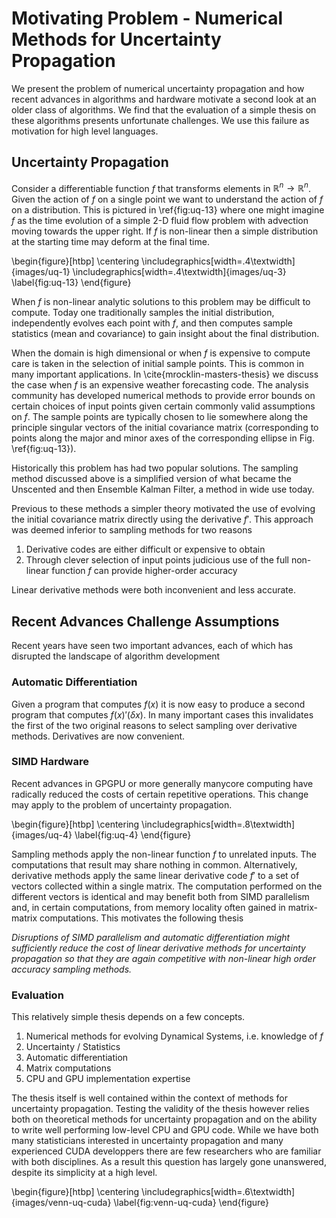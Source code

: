 Motivating Problem - Numerical Methods for Uncertainty Propagation
==================================================================

We present the problem of numerical uncertainty propagation and how recent advances in algorithms and hardware motivate a second look at an older class of algorithms.  We find that the evaluation of a simple thesis on these algorithms presents unfortunate challenges.  We use this failure as motivation for high level languages.


Uncertainty Propagation
-----------------------

Consider a differentiable function $f$ that transforms elements in $\mathbb{R}^n \rightarrow \mathbb{R}^n$.  Given the action of $f$ on a single point we want to understand the action of $f$ on a distribution.  This is pictured in \ref{fig:uq-13} where one might imagine $f$ as the time evolution of a simple 2-D fluid flow problem with advection moving towards the upper right.  If $f$ is non-linear then a simple distribution at the starting time may deform at the final time. 

\begin{figure}[htbp]
\centering
\includegraphics[width=.4\textwidth]{images/uq-1}
\includegraphics[width=.4\textwidth]{images/uq-3}
\label{fig:uq-13}
\end{figure}

When $f$ is non-linear analytic solutions to this problem may be difficult to compute.  Today one traditionally samples the initial distribution, independently evolves each point with $f$, and then computes sample statistics (mean and covariance) to gain insight about the final distribution.

When the domain is high dimensional or when $f$ is expensive to compute care is taken in the selection of initial sample points.  This is common in many important applications.  In \cite{mrocklin-masters-thesis} we discuss the case when $f$ is an expensive weather forecasting code.  The analysis community has developed numerical methods to provide error bounds on certain choices of input points given certain commonly valid assumptions on $f$.  The sample points are typically chosen to lie somewhere along the principle singular vectors of the initial covariance matrix (corresponding to points along the major and minor axes of the corresponding ellipse in Fig. \ref{fig:uq-13}).

Historically this problem has had two popular solutions.  The sampling method discussed above is a simplified version of what became the Unscented and then Ensemble Kalman Filter, a method in wide use today.  

Previous to these methods a simpler theory motivated the use of evolving the initial covariance matrix directly using the derivative $f'$.  This approach was deemed inferior to sampling methods for two reasons

1.  Derivative codes are either difficult or expensive to obtain
2.  Through clever selection of input points judicious use of the full 
    non-linear function $f$ can provide higher-order accuracy

Linear derivative methods were both inconvenient and less accurate. 

Recent Advances Challenge Assumptions
-------------------------------------

Recent years have seen two important advances, each of which has disrupted the landscape of algorithm development

### Automatic Differentiation

Given a program that computes $f(x)$ it is now easy to produce a second program that computes $f(x)'(\delta x)$.  In many important cases this invalidates the first of the two original reasons to select sampling over derivative methods.  Derivatives are now convenient. 

### SIMD Hardware

Recent advances in GPGPU or more generally manycore computing have radically reduced the costs of certain repetitive operations.  This change may apply to the problem of uncertainty propagation.

\begin{figure}[htbp]
\centering
\includegraphics[width=.8\textwidth]{images/uq-4}
\label{fig:uq-4}
\end{figure}

Sampling methods apply the non-linear function $f$ to unrelated inputs.  The computations that result may share nothing in common.  Alternatively, derivative methods apply the same linear derivative code $f'$ to a set of vectors collected within a single matrix.  The computation performed on the different vectors is identical and may benefit both from SIMD parallelism and, in certain computations, from memory locality often gained in matrix-matrix computations.  This motivates the following thesis

*Disruptions of SIMD parallelism and automatic differentiation might sufficiently reduce the cost of linear derivative methods for uncertainty propagation so that they are again competitive with non-linear high order accuracy sampling methods.*


### Evaluation

This relatively simple thesis depends on a few concepts. 

1.  Numerical methods for evolving Dynamical Systems, i.e. knowledge of $f$
2.  Uncertainty / Statistics
3.  Automatic differentiation
4.  Matrix computations
5.  CPU and GPU implementation expertise

The thesis itself is well contained within the context of methods for uncertainty propagation.  Testing the validity of the thesis however relies both on theoretical methods for uncertainty propagation and on the ability to write well performing low-level CPU and GPU code.  While we have both many statisticians interested in uncertainty propagation and many experienced CUDA developpers there are few researchers who are familiar with both disciplines.  As a result this question has largely gone unanswered, despite its simplicity at a high level.

\begin{figure}[htbp]
\centering
\includegraphics[width=.6\textwidth]{images/venn-uq-cuda}
\label{fig:venn-uq-cuda}
\end{figure}


